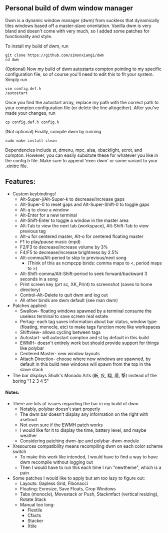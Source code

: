 ## Personal build of dwm window manager

Dwm is a dynamic window manager (dwm) from suckless that dynamically tiles windows based off a master-slave orientation. Vanilla dwm is very bland and doesn't come with very much, so I added some patches for functionality and style.

To install my build of dwm, run
```
git clone https://github.com/simonxiang1/dwm
cd dwm
```
(Optional) Now my build of dwm autostarts compton pointing to my specific configuration file, so of course you'll need to edit this to fit your system. Simply run
```
vim config.def.h
/autostart
```
Once you find the autostart array, replace my path with the correct path to your compton configuration file (or delete the line altogether). After you've made your changes, run
```
cp config.def.h config.h
```
(Not optional) Finally, compile dwm by running
```
sudo make install clean
```
Dependencies include st, dmenu, mpc, alsa, xbacklight, scrot, and compton. However, you can easily subsitute these for whatever you like in the config.h file. Make sure to append 'exec dwm' or some variant to your .xinitrc file.

## Features:

- Custom keybindings!
  - Alt-Super-j/Alt-Super-k to decrease/increase gaps
  - Alt-Super-0 to reset gaps and Alt-Super-Shift-0 to toggle gaps
  - Alt-q to close a window
  - Alt-Enter for a new terminal
  - Alt-Shift-Enter to toggle a window in the master area
  - Alt-Tab to view the next tab (workspace), Alt-Shift-Tab to view previous tag
  - Alt-u for centered master, Alt-o for centered floating master
  - F1 to play/pause music (mpd)
  - F2/F3 to decrease/increase volume by 3%
  - F4/F5 to decrease/increase brightness by 2.5%
  - Alt-comma/Alt-period to skip to previous/next song
    - (Think of this as ncmpcpp binds: comma maps to <, period maps to >)
  - Alt-Shift-comma/Alt-Shift-period to seek forward/backward 3 seconds in a song  
  - Print screen key (prt sc, XK_Print) to screenshot (saves to home directory)
  - Control-Alt-Delete to quit dwm and log out
  - All other binds are dwm default (see man dwm)
- Patches applied:
  - Swallow- floating windows spawned by a terminal consume the useless terminal to save screen real estate
  - Pertag- each tag saves information about bar status, window type (floating, monocle, etc) to make tags function more like workspaces
  - Shiftview- allows cycling between tags
  - Autostart- will autostart compton and st by default in this build
  - EWMH- doesn't entirely work but should provide support for things like polybar
  - Centered Master- new window layouts
  - Attach Direction- choose where new windows are spawned, by default in this build new windows will spawn from the top in the slave stack
- The bar displays Shulk's Monado Arts (斬, 疾, 翔, 盾, 撃) instead of the boring "1 2 3 4 5"

#### Notes:
- There are lots of issues regarding the bar in my build of dwm	
  - Notably, polybar doesn't start properly
  - The dwm bar doesn't display any information on the right with xsetroot
  - Not even sure if the EWMH patch works
  - I would like for it to display the time, battery level, and maybe weather
  - Considering patching dwm-ipc and polybar-dwm-module
- Xresources compatibility means recompiling dwm on each color scheme switch
  - To make this work like intended, I would have to find a way to have dwm recompile without logging out
  - Then I would have to run this each time I run "newtheme", which is a pain
- Some patches I would like to apply but am too lazy to figure out:
  - Layouts: Gapless Grid, Fibonacci 
  - Floating: Exresize, Save Floats, Crop Windows
  - Tabs (monocle), Movestack or Push, Stackmfact (vertical resizing), Rotate Stack
  - Manual too long:
    - Flextile
    - Cfacts
    - Stacker
    - Xtile
